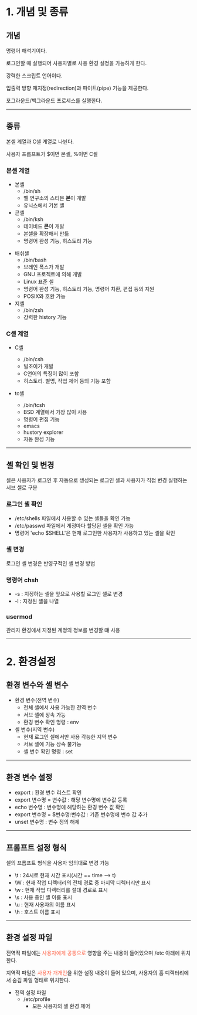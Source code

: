 # 1. 개념 및 종류

## 개념

명령어 해석기이다.

로그인할 때 실행되어 사용자별로 사용 환경 설정을 가능하게 한다.

강력한 스크립트 언어이다.

입출력 방향 재지정(redirection)과 파이트(pipe) 기능을 제공한다.

포그라운드/백그라운드 프로세스를 실행한다.

---

## 종류

본셸 계열과 C셸 계열로 나뉜다.

사용자 프롬프트가 $이면 본셸, %이면 C셸

### 본셸 계열

- 본셸
  - /bin/sh
  - 벨 연구소의 스티븐 **본**이 개발
  - 유닉스에서 기본 셸
- 콘셸
  - /bin/ksh
  - 데이비드 **콘**이 개발
  - 본셀을 확장해서 만듦
  - 명령어 완성 기능, 히스토리 기능

* 배쉬셸
  - /bin/bash
  - 브레인 폭스가 개발
  - GNU 프로젝트에 의해 개발
  - Linux 표준 셸
  - 명령어 완성 기능, 히스토리 기능, 명령어 치환, 편집 등의 지원
  - POSIX와 호환 가능
* 지셸
  - /bin/zsh
  - 강력한 history 기능

### C셸 계열

- C셸
  - /bin/csh
  - 빌조이가 개발
  - C언어의 특징이 많이 포함
  - 히스토리. 별명, 작업 제어 등의 기능 포함
- tc셸

  - /bin/tcsh
  - BSD 계열에서 가장 많이 사용
  - 명령어 편집 기능
  - emacs
  - hustory explorer
  - 자동 완성 기능

---

## 셸 확인 및 변경

셸은 사용자가 로그인 후 자동으로 생성되는 로그인 셸과 사용자가 직접 변경 실행하는 서브 셸로 구분

### 로그인 셸 확인

- /etc/shells 파일에서 사용할 수 있는 셸들을 확인 가능
- /etc/passwd 파일에서 계정마다 할당된 셸을 확인 가능
- 명령어 'echo $SHELL'은 현재 로그인한 사용자가 사용하고 있는 셸을 확인

### 셸 변경

로그인 셸 변경은 반영구적인 셸 변경 방법

### 명령어 chsh

- -s : 지정하는 셸을 앞으로 사용할 로그인 셸로 변경
- -l : 지정된 셸을 나열

### usermod

관리자 환경에서 지정된 계정의 정보를 변경할 떄 사용

---

# 2. 환경설정

## 환경 변수와 셸 변수

- 환경 변수(전역 변수)
  - 전체 셸에서 사용 가능한 전역 변수
  - 서브 셸에 상속 가능
  - 환경 변수 확인 명령 : env
- 셸 변수(지역 변수)
  - 현재 로그인 셸에서만 사용 각능한 지역 변수
  - 서브 셸에 기능 상속 불가능
  - 셸 변수 확인 명령 : set

---

## 환경 변수 설정

- export : 환경 변수 리스트 확인
- export 변수명 = 변수값 : 해당 변수명에 변수값 등록
- echo 변수명 : 변수명에 해당하는 환경 변수 값 확인
- export 변수명 = $변수명:변수값 : 기존 변수명에 변수 값 추가
- unset 변수명 : 변수 정의 해제

---

## 프롬프트 설정 형식

셸의 프롬프트 형식을 사용자 임의대로 변경 가능

- \t : 24시로 현재 시간 표시(시간 == time --> t)
- \W : 현재 작업 디렉터리의 전체 경로 중 마지막 디렉터리만 표시
- \w : 현재 작업 디렉터리를 절대 경로로 표시
- \s : 사용 중인 셸 이름 표시
- \u : 현재 사용자의 이름 표시
- \h : 호스트 이름 표시

---

## 환경 설정 파일

전역적 파일에는 <span style = 'color:tomato'>사용자에게 공통으로</span> 영향을 주는 내용이 들어있으며 /etc 아래에 위치한다.

지역적 파일은 <span style = 'color:tomato'>사용자 개개인</span>을 위한 설정 내용이 들어 있으며, 사용자의 홈 디렉터리에서 숨김 파일 형태로 위치한다.

- 전역 설정 파일
  - /etc/profile
    - 모든 사용자의 셀 환경 제어
